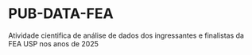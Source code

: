 # PUB-DATA-FEA
Atividade cientifica de análise de dados dos ingressantes e finalistas da FEA USP nos anos de 2025
